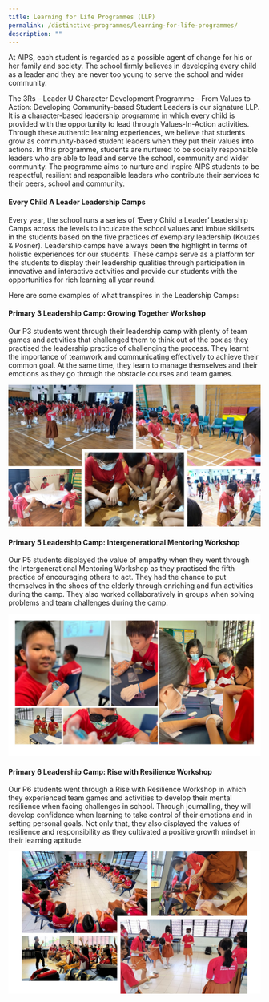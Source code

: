 ```yaml
---
title: Learning for Life Programmes (LLP)
permalink: /distinctive-programmes/learning-for-life-programmes/
description: ""
---
```

At AIPS, each student is regarded as a possible agent of change for his or her family and society. The school firmly believes in developing every child as a leader and they are never too young to serve the school and wider community.

The 3Rs – Leader U Character Development Programme - From Values to Action: Developing Community-based Student Leaders is our signature LLP. It is a character-based leadership programme in which every child is provided with the opportunity to lead through Values-In-Action activities. Through these authentic learning experiences, we believe that students grow as community-based student leaders when they put their values into actions. In this programme, students are nurtured to be socially responsible leaders who are able to lead and serve the school, community and wider community. The programme aims to nurture and inspire AIPS students to be respectful, resilient and responsible leaders who contribute their services to their peers, school and community. 

#### Every Child A Leader Leadership Camps 
Every year, the school runs a series of ‘Every Child a Leader’ Leadership Camps across the levels to inculcate the school values and imbue skillsets in the students based on the five practices of exemplary leadership (Kouzes & Posner). Leadership camps have always been the highlight in terms of holistic experiences for our students. These camps serve as a platform for the students to display their leadership qualities through participation in innovative and interactive activities and provide our students with the opportunities for rich learning all year round. 

Here are some examples of what transpires in the Leadership Camps:

#### Primary 3 Leadership Camp: Growing Together Workshop
Our P3 students went through their leadership camp with plenty of team games and activities that challenged them to think out of the box as they practised the leadership practice of challenging the process. They learnt the importance of teamwork and communicating effectively to achieve their common goal. At the same time, they learn to manage themselves and their emotions as they go through the obstacle courses and team games.

![](/images/Primary%203%20Leadership%20Camp.jpg)


#### Primary 5 Leadership Camp: Intergenerational Mentoring Workshop
Our P5 students displayed the value of empathy when they went through the Intergenerational Mentoring Workshop as they practised the fifth practice of encouraging others to act. They had the chance to put themselves in the shoes of the elderly through enriching and fun activities during the camp. They also worked collaboratively in groups when solving problems and team challenges during the camp.  

![](/images/Primary%205%20Leadership%20Camp.jpg)


#### Primary 6 Leadership Camp: Rise with Resilience Workshop 
Our P6 students went through a Rise with Resilience Workshop in which they experienced team games and activities to develop their mental resilience when facing challenges in school. Through journalling, they will develop confidence when learning to take control of their emotions and in setting personal goals. Not only that, they also displayed the values of resilience and responsibility as they cultivated a positive growth mindset in their learning aptitude.

![](/images/Primary%206%20Leadership%20Camp.jpg)
